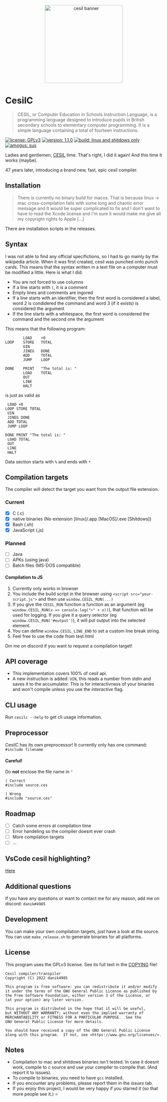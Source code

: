 <p align="center">
	<img src="https://miro.medium.com/max/1400/0*AJK4a0G1gaknToSP.jpg" alt="cesil banner" style="height: 250px; width: auto">
</p>

# CesilC

> CESIL, or Computer Education in Schools Instruction Language, is a programming language designed to introduce pupils in British secondary schools to elementary computer programming. It is a simple language containing a total of fourteen instructions. 

[![license: GPLv3](https://img.shields.io/badge/license-GPLv3-blue.svg)](COPYING) [![version: 1.1.0](https://img.shields.io/badge/version-1.1.0-green.svg)](README.md) [![build: linux and shitdows only](https://img.shields.io/badge/build-linux%20and%20shitdows%20only-yellow.svg)](README.md) [![amogus: sus](https://img.shields.io/badge/amogus-sus-black.svg)](README.md)

Ladies and gentlemen, [CESIL](https://en.wikipedia.org/wiki/CESIL) time. That's right, I did it again! And this time it works (maybe).

47 years later, introducing a brand new, fast, epic cesil compiler.

## Installation
> There is currently no binary build for macos. That is because linux -> mac cross-compilation fails with some long and chaotic error message and It would be super complicated to fix and I don't want to have to read the Xcode license and I'm sure it would make me give all my copyright rights to Apple \[...]

There are installation scripts in the releases.

## Syntax
I was not able to find any official specifictions, so I had to go mainly by the wikipedia article. When it was first created, cesil was punched onto punch cards. This means that the syntax written in a text file on a computer must be modified a little. Here is what I did:
- You are not forced to use columns
- If a line starts with `(`, it is a comment
- Empty lines and comments are ingored
- If a line starts with an identifier, then the first word is considered a label, word 2 is condidered the command and word 3 (if it exists) is considered the argument
- If the line starts with a whitespace, the first word is considered the command and the second one the argument

This means that the following program:
```
        LOAD    +0
LOOP    STORE   TOTAL
        UIN
        JINEG   DONE
        ADD     TOTAL
        JUMP    LOOP

DONE    PRINT   "The total is: "
        LOAD    TOTAL
        OUT
        LINE
        HALT
```

is just as valid as
```
 LOAD +0
LOOP STORE TOTAL
 UIN
 JINEG DONE
 ADD TOTAL
 JUMP LOOP

DONE PRINT "The total is: "
 LOAD TOTAL
 OUT
 LINE
 HALT

```

Data section starts with `%` and ends with `*`

## Compilation targets

The compiler will detect the target you want from the output file extension.

### Current
- [x] C (.c)
- [x] native binaries (No extension [linux]/.app [MacOS]/.exe [Shitdows])
- [x] Bash (.sh)
- [x] JavaScript (.js)

### Planned
- [ ] Java
- [ ] APKs (using java)
- [ ] Batch files (MS-DOS compatible)

#### Compilation to JS
1. Currently only works in browser
2. You include the build script in the browser using `<script src="your-script.js">` and then use `window.CESIL_RUN(...)`
3. If you give the `CESIL_RUN` function a function as an argument (eg `window.CESIL_RUN(x => console.log(">" + x))`), that function will be used for logging. If you give it a query selector (eg `window.CESIL_RUN('#output')`), it will put output into the selected element.
4. You can define `window.CESIL_LINE_END` to set a custom line break string.
5. Feel free to use the code from test.html

Dm me on discord if you want to request a compilation target!

## API coverage
- This implementation covers 100% of cesil api.
- A new instruction is added: `UIN`, this reads a number from stdin and saves it to the accumulator. This is for interactivness of your binaries and won't compile unless you use the *interactive* flag.

## CLI usage

Run `cesilc --help` to get cli usage information.

## Preprocessor

CesilC has its own preprocessor! It currently only has one command: `#include filename`

#### Careful!

Do **not** enclose the file name in `"`

```
( Correct
#include source.ces

( Wrong
#include "source.ces"
```

## Roadmap
- [ ] Catch some errors at compilation time
- [ ] Error handeling so the compiler doesnt ever crash
- [ ] More compilation targets
- [ ] ...

## VsCode cesil highlighting?
[Here](https://marketplace.visualstudio.com/items?itemName=danik4985.cesil-lang&ssr=false#overview)

## Additional questions
If you have any questions or want to contact me for any reason, add me on discord: `danik#4985`

## Development
You can make your own compilation targets, just have a look at the source.
You can use `make_release.sh` to generate binaries for all platforms.

## License
This program uses the GPLv3 license. See its full text in the [COPYING](COPYING) file!

```
Cesil compiler/transpiler
Copyright (C) 2022 danik4985

This program is free software: you can redistribute it and/or modify
it under the terms of the GNU General Public License as published by
the Free Software Foundation, either version 3 of the License, or
(at your option) any later version.

This program is distributed in the hope that it will be useful,
but WITHOUT ANY WARRANTY; without even the implied warranty of
MERCHANTABILITY or FITNESS FOR A PARTICULAR PURPOSE.  See the
GNU General Public License for more details.

You should have received a copy of the GNU General Public License
along with this program.  If not, see <https://www.gnu.org/licenses/>.
```

## Notes
- Compilation to mac and shitdows binaries isn't tested. In case it doesnt work, compile to c source and use your compiler to compile that. (And report it to issues).
- To compile to binaries, you need to have `gcc` installed.
- If you encounter any problems, please report them in the *issues* tab.
- If you enjoy this project, I would be very happy if you starred it (so that more people see it.) ⭐

<!-- Why does git hate me?? -->

